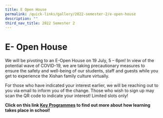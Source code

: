 ```yaml
---
title: E Open House
permalink: /quick-links/gallery/2022-semester-2/e-open-house
description: ""
third_nav_title: 2022 Semester 2
---
```

# **E- Open House**

We will be pivoting to an E-Open House on 19 July, 5 – 6pm! In view of the potential wave of COVID-19, we are taking precautionary measures to ensure the safety and well-being of our students, staff and guests while you get to experience the Xishan family culture virtually.

For those who have indicated your interest earlier, we will be reaching out to you via email to inform you of the change. Those who wish to sign up may scan the QR code to indicate your interest! Limited slots only!

**Click on this link [Key Programmes](https://sites.google.com/xps.edu.sg/2020openhouse/key-programmes) to find out more about how learning takes place in school!**